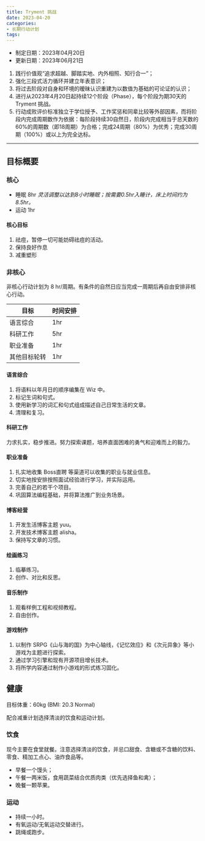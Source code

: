 ```yaml
---
title: Tryment 挑战
date: 2023-04-20
categories:
- 长期行动计划
tags:
---
```


- 制定日期：2023年04月20日
- 更新日期：2023年06月21日

1. 践行价值观“追求超越、脚踏实地、内外相照、知行合一”；
2. 强化三段式活力循环并建立年表意识；
3. 将过去阶段对自身和环境的暧昧认识重建为以数值为基础的可论证的认识；
4. 进行从2023年4月20日起持续12个阶段（Phase），每个阶段为期30天的 Tryment 挑战。
5. 行动成败评价标准独立于学位授予、工作奖惩和同辈比较等外部因素，而将阶段内完成周期数作为依据：每阶段持续30自然日，阶段内完成相当于总天数的60%的周期数（即18周期）为合格；完成24周期（80%）为优秀；完成30周期（100%）或以上为完全达标。

---

## 目标概要

### 核心

- 睡眠 8hr *灵活调整以达到8小时睡眠；按需要0.5hr入睡计，床上时间约为 8.5hr。*
- 运动 1hr

#### 核心目标

1. 祛痘，暂停一切可能妨碍祛痘的活动。
2. 保持良好作息
3. 减重塑形

### 非核心

非核心行动计划为 8 hr/周期。有条件的自然日应当完成一周期后再自由安排非核心行动。

| 目标 | 时间安排 |
| --- | --- |
| 语言综合 | 1hr |
| 科研工作 | 5hr |
| 职业准备 | 1hr |
| 其他目标轮转 | 1hr |

#### 语言综合

1. 将语料以年月日的顺序编集在 Wiz 中。
2. 标记生词和句式。
3. 使用新学习的词汇和句式组成描述自己日常生活的文章。
4. 清理和复习。

#### 科研工作

力求扎实，稳步推进。努力探索课题，培养直面困难的勇气和迎难而上的毅力。

#### 职业准备

1. 扎实地收集 Boss直聘 等渠道可以收集的职业与就业信息。
2. 切实地按安排按照面试经验进行学习，并实际运用。
3. 完善自己的若干个项目。
4. 巩固算法编程基础，并将算法推广到业务场景。

#### 博客经营

1. 开发生活博客主题 yuu。
2. 开发技术博客主题 alisha。
3. 保持写文章的习惯。

#### 绘画练习

1. 临摹练习。
2. 创作、对比和反思。

#### 音乐制作

1. 观看样例工程和视频教程。
2. 自由创作。

#### 游戏制作

1. 以制作 SRPG《山与海的国》为中心轴线，《记忆效应》和《次元异象》等小游戏为主题进行探索。
2. 通过学习引擎和现有开源项目增长技术。
3. 将所学内容通过制作小游戏的形式练习固化。

## 健康

目标体重：60kg (BMI: 20.3 Normal)

配合减重计划选择清淡的饮食和运动计划。

### 饮食

现今主要在食堂就餐。注意选择清淡的饮食，并忌口甜食、含糖或不含糖的饮料、零食、精加工点心、油炸食品等。

- 早餐一个馒头；
- 午餐一两米饭，食用蔬菜结合优质肉类（优先选择鱼和禽）；
- 晚餐一颗苹果。

### 运动

- 持续一小时。
- 有氧运动/无氧运动交替进行。
- 跳绳或跑步。
